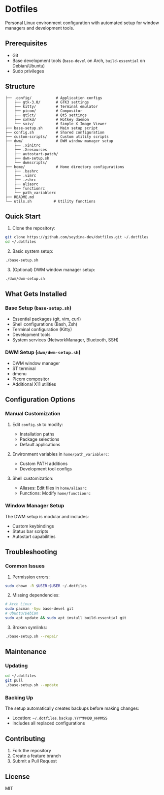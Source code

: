 # Dotfiles

Personal Linux environment configuration with automated setup for window managers and development tools.

## Prerequisites

- Git
- Base development tools (`base-devel` on Arch, `build-essential` on Debian/Ubuntu)
- Sudo privileges

## Structure

```
├── .config/           # Application configs
│   ├── gtk-3.0/       # GTK3 settings
│   ├── kitty/         # Terminal emulator
│   ├── picom/         # Compositor
│   ├── qt5ct/         # Qt5 settings
│   ├── sxhkd/         # Hotkey daemon
│   └── sxiv/          # Simple X Image Viewer
├── base-setup.sh      # Main setup script
├── config.sh          # Shared configuration
├── custom-scripts/    # Custom utility scripts
├── dwm/               # DWM window manager setup
│   ├── .xinitrc
│   ├── .Xresources
│   ├── autostart-patch/
│   ├── dwm-setup.sh
│   └── dwmscripts/
├── home/              # Home directory configurations
│   ├── .bashrc
│   ├── .vimrc
│   ├── .zshrc
│   ├── aliasrc
│   ├── functionrc
│   └── path_variablerc
├── README.md
└── utils.sh          # Utility functions
```

## Quick Start

1. Clone the repository:

```bash
git clone https://github.com/seydina-dev/dotfiles.git ~/.dotfiles
cd ~/.dotfiles
```

2. Basic system setup:

```bash
./base-setup.sh
```

3. (Optional) DWM window manager setup:

```bash
./dwm/dwm-setup.sh
```

## What Gets Installed

### Base Setup (`base-setup.sh`)

- Essential packages (git, vim, curl)
- Shell configurations (Bash, Zsh)
- Terminal configuration (Kitty)
- Development tools
- System services (NetworkManager, Bluetooth, SSH)

### DWM Setup (`dwm/dwm-setup.sh`)

- DWM window manager
- ST terminal
- dmenu
- Picom compositor
- Additional X11 utilities

## Configuration Options

### Manual Customization

1. Edit `config.sh` to modify:

   - Installation paths
   - Package selections
   - Default applications

2. Environment variables in `home/path_variablerc`:

   - Custom PATH additions
   - Development tool configs

3. Shell customization:
   - Aliases: Edit files in `home/aliasrc`
   - Functions: Modify `home/functionrc`

### Window Manager Setup

The DWM setup is modular and includes:

- Custom keybindings
- Status bar scripts
- Autostart capabilities

## Troubleshooting

### Common Issues

1. Permission errors:

```bash
sudo chown -R $USER:$USER ~/.dotfiles
```

2. Missing dependencies:

```bash
# Arch Linux
sudo pacman -Syu base-devel git
# Ubuntu/Debian
sudo apt update && sudo apt install build-essential git
```

3. Broken symlinks:

```bash
./base-setup.sh --repair
```

## Maintenance

### Updating

```bash
cd ~/.dotfiles
git pull
./base-setup.sh --update
```

### Backing Up

The setup automatically creates backups before making changes:

- Location: `~/.dotfiles.backup.YYYYMMDD_HHMMSS`
- Includes all replaced configurations

## Contributing

1. Fork the repository
2. Create a feature branch
3. Submit a Pull Request

## License

MIT
